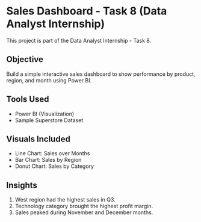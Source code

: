 # Sales Dashboard - Task 8 (Data Analyst Internship)

This project is part of the Data Analyst Internship - Task 8.

## Objective
Build a simple interactive sales dashboard to show performance by product, region, and month using Power BI.

## Tools Used
- Power BI (Visualization)
- Sample Superstore Dataset

## Visuals Included
- Line Chart: Sales over Months
- Bar Chart: Sales by Region
- Donut Chart: Sales by Category

## Insights
1. West region had the highest sales in Q3.
2. Technology category brought the highest profit margin.
3. Sales peaked during November and December months.


